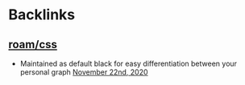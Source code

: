 
# Backlinks
## [roam/css](<roam/css.md>)
- Maintained as default black for easy differentiation between your personal graph [November 22nd, 2020](<November 22nd, 2020.md>)

